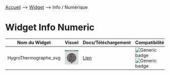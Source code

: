 <a href="{{site.url}}/documentation">Accueil</a> --> <a href="{{site.url}}/documentation/{{site.widget}}">Widget</a> --> Info / Numérique

# Widget Info Numeric

Nom du Widget | Visuel | Docs/Téléchargement | Compatibilité
| --- | --- | --- | --- |
| HygroThermographe_svg | <img src="hygroThermographe_svg/images/capture1_4.png" width="300px" alt="HygroThermographe_svg" /> | <a href="./hygroThermographe_svg"><i class="fas fa-file-download"></i> Lien</a> | ![Generic badge](https://img.shields.io/badge/Version-4.3%20%7C%204.4-green.svg)<br>![Generic badge](https://img.shields.io/badge/status-beta-orange.svg)
